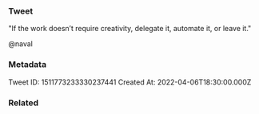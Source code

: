### Tweet
"If the work doesn’t require creativity, delegate it, automate it, or leave it."

@naval

### Metadata
Tweet ID: 1511773233330237441
Created At: 2022-04-06T18:30:00.000Z

### Related


